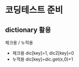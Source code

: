 # 코딩테스트 준비


## dictionary 활용

체크용 / 누적용

- 체크용 dic[key]=1, dic2[key]=0 
- 누적용 dic[key]=dic.get(x,0)+1
